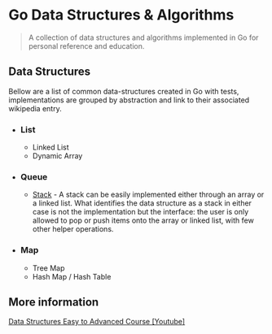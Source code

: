# Go Data Structures & Algorithms

> A collection of data structures and algorithms implemented in Go for personal reference and education.

## Data Structures

Bellow are a list of common data-structures created in Go with tests, implementations are grouped by abstraction and link to their associated wikipedia entry.

* ### List

  * Linked List
  * Dynamic Array

* ### Queue

  * [Stack](https://en.wikipedia.org/wiki/Stack_(abstract_data_type)) - A stack can be easily implemented either through an array or a linked list. What identifies the data structure as a stack in either case is not the implementation but the interface: the user is only allowed to pop or push items onto the array or linked list, with few other helper operations.

* ### Map

  * Tree Map
  * Hash Map / Hash Table

## More information

[Data Structures Easy to Advanced Course [Youtube]](https://www.youtube.com/watch?v=RBSGKlAvoiM)
